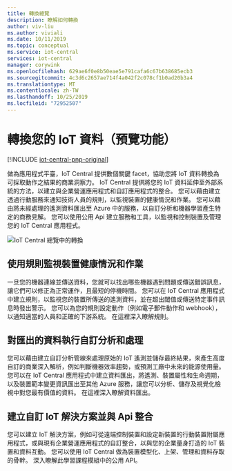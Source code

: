 ```yaml
---
title: 轉換總覽
description: 瞭解如何轉換
author: viv-liu
ms.author: viviali
ms.date: 10/11/2019
ms.topic: conceptual
ms.service: iot-central
services: iot-central
manager: corywink
ms.openlocfilehash: 629ae6f0e8b50eae5e791cafa6c67b638685ecb3
ms.sourcegitcommit: 4c3d6c2657ae714f4a042f2c078cf1b0ad20b3a4
ms.translationtype: MT
ms.contentlocale: zh-TW
ms.lasthandoff: 10/25/2019
ms.locfileid: "72952507"
---
```

# <a name="transform-your-iot-data-preview-features"></a>轉換您的 IoT 資料（預覽功能）

[!INCLUDE [iot-central-pnp-original](../../../includes/iot-central-pnp-original-note.md)]

做為應用程式平臺，IoT Central 提供數個關鍵 facet，協助您將 IoT 資料轉換為可採取動作之結果的商業洞察力。 IoT Central 提供將您的 IoT 資料延伸至外部系統的方法，以建立與企業營運應用程式和自訂應用程式的整合。 您可以藉由建立透過行動服務來通知技術人員的規則，以監視裝置的健康情況和作業。 您可以藉由將未經處理的遙測資料匯出至 Azure 中的服務，以自訂分析和機器學習產生特定的商務見解。 您可以使用公用 Api 建立服務和工具，以監視和控制裝置及管理您的 IoT Central 應用程式。 

![IoT Central 總覽中的轉換](media/overview-iot-central-transform/transform.PNG)

## <a name="monitor-device-health-and-operations-using-rules"></a>使用規則監視裝置健康情況和作業
一旦您的機器連線並傳送資料，您就可以找出哪些機器遇到問題或傳送錯誤訊息，讓它們可以修正為正常運作，且最短的停機時間。 您可以在 IoT Central 應用程式中建立規則，以監視您的裝置所傳送的遙測資料，並在超出閾值或傳送特定事件訊息時發出警示。 您可以為您的規則設定動作（例如電子郵件動作和 webhook），以通知適當的人員和正確的下游系統。 在這裡深入瞭解規則。

## <a name="run-custom-analytics-and-processing-on-your-exported-data"></a>對匯出的資料執行自訂分析和處理
您可以藉由建立自訂分析管線來處理原始的 IoT 遙測並儲存最終結果，來產生高度自訂的商業深入解析，例如判斷機器效率趨勢，或預測工廠中未來的能源使用量。 您可以在 IoT Central 應用程式中建立資料匯出，將遙測、裝置屬性和生命週期，以及裝置範本變更資訊匯出至其他 Azure 服務，讓您可以分析、儲存及視覺化檢視中對您最有價值的資料。 在這裡深入瞭解資料匯出。

## <a name="build-custom-iot-solutions-and-integrations-with-apis"></a>建立自訂 IoT 解決方案並與 Api 整合
您可以建立 IoT 解決方案，例如可從遠端控制裝置和設定新裝置的行動裝置附屬應用程式，或與現有企業營運應用程式的自訂整合，以與您的企業量身打造的 IoT 裝置和資料互動。 您可以使用 IoT Central 做為裝置模型化、上架、管理和資料存取的骨幹。 深入瞭解此學習課程模組中的公用 API。
